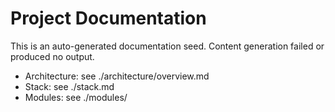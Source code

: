 # Project Documentation

This is an auto-generated documentation seed. Content generation failed or produced no output.

- Architecture: see ./architecture/overview.md
- Stack: see ./stack.md
- Modules: see ./modules/
